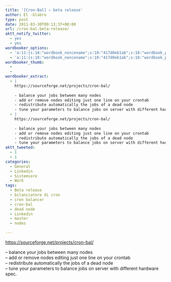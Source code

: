 ```yaml
---
title: '[Cron-Bal] – beta release'
author: El -Glabro
type: post
date: 2011-03-30T09:13:37+00:00
url: /cron-bal-beta-release/
aktt_notify_twitter:
  - yes
  - yes
wordbooker_options:
  - 'a:11:{s:18:"wordbook_noncename";s:10:"417d0eb1ab";s:18:"wordbook_page_post";s:4:"-100";s:18:"wordbook_orandpage";s:1:"2";s:23:"wordbook_default_author";s:1:"1";s:23:"wordbook_extract_length";s:3:"300";s:19:"wordbook_actionlink";s:3:"300";s:26:"wordbooker_publish_default";s:2:"on";s:27:"wordbooker_publish_override";s:2:"on";s:18:"wordbook_attribute";s:17:"News@T-hoster.com";s:29:"wordbooker_status_update_text";s:35:": New blog post :  %title% - %link%";s:20:"wordbook_comment_get";s:2:"on";}'
  - 'a:11:{s:18:"wordbook_noncename";s:10:"417d0eb1ab";s:18:"wordbook_page_post";s:4:"-100";s:18:"wordbook_orandpage";s:1:"2";s:23:"wordbook_default_author";s:1:"1";s:23:"wordbook_extract_length";s:3:"300";s:19:"wordbook_actionlink";s:3:"300";s:26:"wordbooker_publish_default";s:2:"on";s:27:"wordbooker_publish_override";s:2:"on";s:18:"wordbook_attribute";s:17:"News@T-hoster.com";s:29:"wordbooker_status_update_text";s:35:": New blog post :  %title% - %link%";s:20:"wordbook_comment_get";s:2:"on";}'
wordbooker_thumb:
  - 
  - 
wordbooker_extract:
  - |
    https://sourceforge.net/projects/cron-bal/
    
    - balance your jobs between many nodes
    - add or remove nodes editing just one line on your crontab
    - redistribute automatically the jobs of a dead node
    - tune your parameters to balance jobs on server with different hardware spec.
  - |
    https://sourceforge.net/projects/cron-bal/
    
    - balance your jobs between many nodes
    - add or remove nodes editing just one line on your crontab
    - redistribute automatically the jobs of a dead node
    - tune your parameters to balance jobs on server with different hardware spec.
aktt_tweeted:
  - 1
  - 1
categories:
  - General
  - Linkedin
  - Sistemiere
  - Work
tags:
  - Beta release
  - bilanciatore di cron
  - cron balancer
  - cron-bal
  - dead node
  - Linkedin
  - master
  - nodes

---
```

<https://sourceforge.net/projects/cron-bal/>

&#8211; balance your jobs between many nodes  
&#8211; add or remove nodes editing just one line on your crontab  
&#8211; redistribute automatically the jobs of a dead node  
&#8211; tune your parameters to balance jobs on server with different hardware spec.